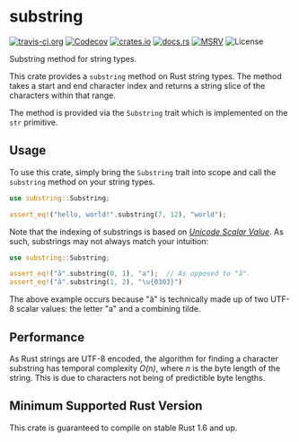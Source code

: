 # substring

[![travis-ci.org](https://img.shields.io/travis/Anders429/substring)](https://travis-ci.org/github/Anders429/substring)
[![Codecov](https://img.shields.io/codecov/c/gh/Anders429/substring)](https://codecov.io/gh/Anders429/substring)
[![crates.io](https://img.shields.io/crates/v/substring)](https://crates.io/crates/substring)
[![docs.rs](https://docs.rs/substring/badge.svg)](https://docs.rs/substring)
[![MSRV](https://img.shields.io/badge/rustc-1.6+-yellow.svg)](#minimum-supported-rust-version)
![License](https://img.shields.io/crates/l/substring)

Substring method for string types.

This crate provides a `substring` method on Rust string types. The method takes a start and end
character index and returns a string slice of the characters within that range.

The method is provided via the `Substring` trait which is implemented on the `str` primitive.

## Usage

To use this crate, simply bring the `Substring` trait into scope and call the `substring` method on
your string types.

```rust
use substring::Substring;

assert_eq!("hello, world!".substring(7, 12), "world");
```

Note that the indexing of substrings is based on
[*Unicode Scalar Value*](http://www.unicode.org/glossary/#unicode_scalar_value). As such,
substrings may not always match your intuition:

```rust
use substring::Substring;

assert_eq!("ã".substring(0, 1), "a");  // As opposed to "ã".
assert_eq!("ã".substring(1, 2), "\u{0303}")
```

The above example occurs because "ã" is technically made up of two UTF-8 scalar values: the letter
"a" and a combining tilde.


## Performance

As Rust strings are UTF-8 encoded, the algorithm for finding a character substring has temporal
complexity *O(n)*, where *n* is the byte length of the string. This is due to characters not being
of predictible byte lengths.

## Minimum Supported Rust Version
This crate is guaranteed to compile on stable Rust 1.6 and up.
